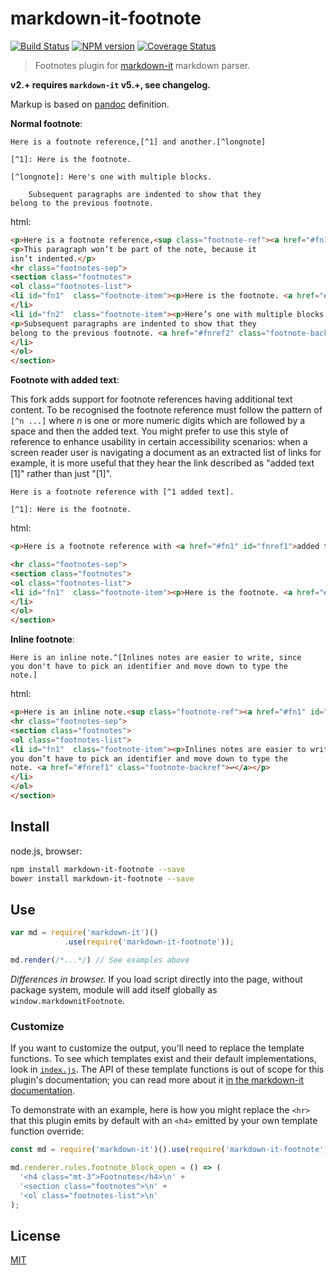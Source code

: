 # markdown-it-footnote

[![Build Status](https://img.shields.io/travis/markdown-it/markdown-it-footnote/master.svg?style=flat)](https://travis-ci.org/markdown-it/markdown-it-footnote)
[![NPM version](https://img.shields.io/npm/v/markdown-it-footnote.svg?style=flat)](https://www.npmjs.org/package/markdown-it-footnote)
[![Coverage Status](https://img.shields.io/coveralls/markdown-it/markdown-it-footnote/master.svg?style=flat)](https://coveralls.io/r/markdown-it/markdown-it-footnote?branch=master)

> Footnotes plugin for [markdown-it](https://github.com/markdown-it/markdown-it) markdown parser.

__v2.+ requires `markdown-it` v5.+, see changelog.__

Markup is based on [pandoc](http://johnmacfarlane.net/pandoc/README.html#footnotes) definition.

__Normal footnote__:

```
Here is a footnote reference,[^1] and another.[^longnote]

[^1]: Here is the footnote.

[^longnote]: Here's one with multiple blocks.

    Subsequent paragraphs are indented to show that they
belong to the previous footnote.
```

html:

```html
<p>Here is a footnote reference,<sup class="footnote-ref"><a href="#fn1" id="fnref1">[1]</a></sup> and another.<sup class="footnote-ref"><a href="#fn2" id="fnref2">[2]</a></sup></p>
<p>This paragraph won’t be part of the note, because it
isn’t indented.</p>
<hr class="footnotes-sep">
<section class="footnotes">
<ol class="footnotes-list">
<li id="fn1"  class="footnote-item"><p>Here is the footnote. <a href="#fnref1" class="footnote-backref">↩</a></p>
</li>
<li id="fn2"  class="footnote-item"><p>Here’s one with multiple blocks.</p>
<p>Subsequent paragraphs are indented to show that they
belong to the previous footnote. <a href="#fnref2" class="footnote-backref">↩</a></p>
</li>
</ol>
</section>
```

__Footnote with added text__:

This fork adds support for footnote references having additional text content. To be recognised the footnote reference must follow the pattern of `[^n ...]` where _n_ is one or more numeric digits which are followed by a space and then the added text. You might prefer to use this style of reference to enhance usability in certain accessibility scenarios: when a screen reader user is navigating a document as an extracted list of links for example, it is more useful that they hear the link described as "added text [1]" rather than just "[1]".


```
Here is a footnote reference with [^1 added text].

[^1]: Here is the footnote.
```

html:

```html
<p>Here is a footnote reference with <a href="#fn1" id="fnref1">added text<sup class="footnote-ref">[1]</sup></a>.</p>

<hr class="footnotes-sep">
<section class="footnotes">
<ol class="footnotes-list">
<li id="fn1"  class="footnote-item"><p>Here is the footnote. <a href="#fnref1" class="footnote-backref">↩</a></p>
</li>
</ol>
</section>
```

__Inline footnote__:

```
Here is an inline note.^[Inlines notes are easier to write, since
you don't have to pick an identifier and move down to type the
note.]
```

html:

```html
<p>Here is an inline note.<sup class="footnote-ref"><a href="#fn1" id="fnref1">[1]</a></sup></p>
<hr class="footnotes-sep">
<section class="footnotes">
<ol class="footnotes-list">
<li id="fn1"  class="footnote-item"><p>Inlines notes are easier to write, since
you don’t have to pick an identifier and move down to type the
note. <a href="#fnref1" class="footnote-backref">↩</a></p>
</li>
</ol>
</section>
```


## Install

node.js, browser:

```bash
npm install markdown-it-footnote --save
bower install markdown-it-footnote --save
```

## Use

```js
var md = require('markdown-it')()
            .use(require('markdown-it-footnote'));

md.render(/*...*/) // See examples above
```

_Differences in browser._ If you load script directly into the page, without
package system, module will add itself globally as `window.markdownitFootnote`.


### Customize

If you want to customize the output, you'll need to replace the template
functions. To see which templates exist and their default implementations,
look in [`index.js`](index.js). The API of these template functions is out of
scope for this plugin's documentation; you can read more about it [in the
markdown-it
documentation](https://github.com/markdown-it/markdown-it/blob/master/docs/architecture.md#renderer).

To demonstrate with an example, here is how you might replace the `<hr>` that
this plugin emits by default with an `<h4>` emitted by your own template
function override:

```js
const md = require('markdown-it')().use(require('markdown-it-footnote'));

md.renderer.rules.footnote_block_open = () => (
  '<h4 class="mt-3">Footnotes</h4>\n' +
  '<section class="footnotes">\n' +
  '<ol class="footnotes-list">\n'
);
```


## License

[MIT](https://github.com/markdown-it/markdown-it-footnote/blob/master/LICENSE)
